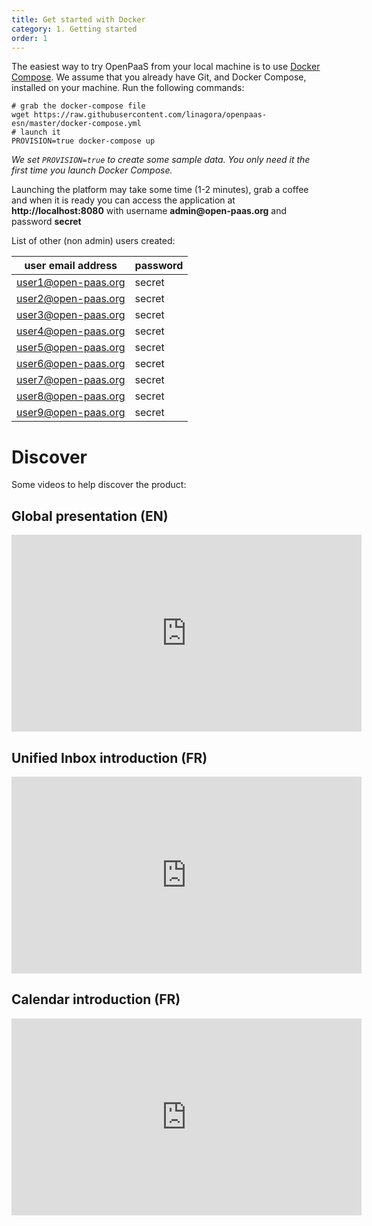 ```yaml
---
title: Get started with Docker
category: 1. Getting started
order: 1
---
```


The easiest way to try OpenPaaS from your local machine is to use [Docker Compose](https://docs.docker.com/compose/).
We assume that you already have Git, and Docker Compose, installed on your machine. Run the
following commands:

```shell
# grab the docker-compose file
wget https://raw.githubusercontent.com/linagora/openpaas-esn/master/docker-compose.yml
# launch it
PROVISION=true docker-compose up
```

_We set `PROVISION=true` to create some sample data. You only need it the first
time you launch Docker Compose._

Launching the platform may take some time (1-2 minutes), grab a coffee and when
it is ready you can access the application at __http://localhost:8080__ with
username __admin@open-paas.org__ and password __secret__

List of other (non admin) users created:

|    user email address |   password |
|-----------------------|------------|
| user1@open-paas.org   | secret |
| user2@open-paas.org   | secret |
| user3@open-paas.org   | secret |
| user4@open-paas.org   | secret |
| user5@open-paas.org   | secret |
| user6@open-paas.org   | secret |
| user7@open-paas.org   | secret |
| user8@open-paas.org   | secret |
| user9@open-paas.org   | secret |

# Discover

Some videos to help discover the product:

## Global presentation (EN)

<iframe width="560" height="315" src="https://www.youtube.com/embed/7d7ZlD8u82s" frameborder="0" allowfullscreen></iframe>

## Unified Inbox introduction (FR)

<iframe width="560" height="315" src="https://www.youtube.com/embed/OaR-i9cKYbo" frameborder="0" allowfullscreen></iframe>

## Calendar introduction (FR)

<iframe width="560" height="315" src="https://www.youtube.com/embed/5HevB9W5tPE" frameborder="0" allowfullscreen></iframe>

